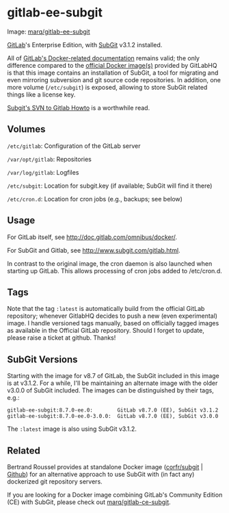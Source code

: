 # gitlab-ee-subgit

Image: [marq/gitlab-ee-subgit](https://hub.docker.com/r/marq/gitlab-ee-subgit/)

[GitLab](http://gitlab.org)'s Enterprise Edition, with [SubGit](http://www.subgit.com) v3.1.2 installed.

All of [GitLab's Docker-related documentation](http://doc.gitlab.com/omnibus/docker/) remains valid; the only difference compared to the [official Docker image(s)](https://hub.docker.com/r/gitlab/gitlab-ee/) provided by GitLabHQ is that this image contains an installation of SubGit, a tool for migrating and even mirroring subversion and git source code repositories. In addition, one more volume (`/etc/subgit`) is exposed, allowing to store SubGit related  things like a license key.

[Subgit's SVN to Gitlab Howto](http://www.subgit.com/gitlab.html) is a worthwhile read.

## Volumes

`/etc/gitlab`: Configuration of the GitLab server

`/var/opt/gitlab`: Repositories

`/var/log/gitlab`: Logfiles

`/etc/subgit`: Location for subgit.key (if available; SubGit will find it there)

`/etc/cron.d`: Location for cron jobs (e.g., backups; see below)

## Usage

For GitLab itself, see http://doc.gitlab.com/omnibus/docker/.

For SubGit and Gitlab, see http://www.subgit.com/gitlab.html.

In contrast to the original image, the cron daemon is also launched when starting up GitLab. This allows processing of cron jobs added to /etc/cron.d. 

## Tags

Note that the tag `:latest` is automatically build from the official GitLab repository; whenever GitlabHQ decides to push a new (even experimental) image. I handle versioned tags manually, based on officially tagged images as available in the Official GitLab repository. Should I forget to update, please raise a ticket at github. Thanks!

## SubGit Versions

Starting with the image for v8.7 of GitLab, the SubGit included in this image is at v3.1.2. For a while, I'll be maintaining an alternate image with the older v3.0.0 of SubGit included. The images can be distinguished by their tags, e.g.:

    gitlab-ee-subgit:8.7.0-ee.0:        GitLab v8.7.0 (EE), SubGit v3.1.2
    gitlab-ee-subgit:8.7.0-ee.0-3.0.0:  GitLab v8.7.0 (EE), SubGit v3.0.0

The `:latest` image is also using SubGit v3.1.2.

## Related

Bertrand Roussel provides at standalone Docker image ([corfr/subgit](https://registry.hub.docker.com/u/corfr/subgit/) | [Github](https://github.com/CoRfr/docker-subgit)) for an alternative approach to use SubGit with (in fact any) dockerized git repository servers.

If you are looking for a Docker image combining GitLab's Community Edition (CE) with SubGit, please check out [marq/gitlab-ce-subgit](https://hub.docker.com/r/marq/gitlab-ce-subgit/).
